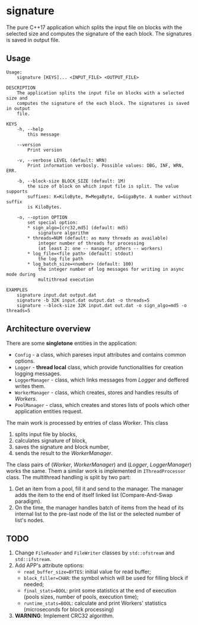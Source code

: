 # signature

The pure C++17 application which splits the input file on blocks with the
selected size and computes the signature of the each block. The signatures
is saved in output file.



## Usage

```
Usage:
    signature [KEYS]... <INPUT_FILE> <OUTPUT_FILE>

DESCRIPTION
    The application splits the input file on blocks with a selected size and
    computes the signature of the each block. The signatures is saved in output
    file.

KEYS
    -h, --help
        this message

    --version
        Print version

    -v, --verbose LEVEL (default: WRN)
        Print information verbosly. Possible values: DBG, INF, WRN, ERR.

    -b, --block-size BLOCK_SIZE (default: 1M)
        the size of block on which input file is split. The value supports
        suffixes: K=KiloByte, M=MegaByte, G=GigaByte. A number without suffix
        is KiloBytes.

    -o, --option OPTION
        set special option:
        * sign_algo=[crc32,md5] (default: md5)
            signature algorithm
        * threads=NUM (default: as many threads as available)
            integer number of threads for processing
            (at least 2: one -- manager, others -- workers)
        * log_file=<file path> (default: stdout)
            the log file path
        * log_batch_size=<number> (default: 100)
            the integer number of log messages for writing in async mode during
            multithread execution

EXAMPLES
    signature input.dat output.dat
    signature -b 32K input.dat output.dat -o threads=5
    signature --block-size 32K input.dat out.dat -o sign_algo=md5 -o threads=5
```



## Architecture overview

There are some **singletone** entities in the application:
  * `Config` - a class, which pareses input attributes and contains common
    options.
  * `Logger` - **thread local** class, which provide functionalities for creation
    logging messages.
  * `LoggerManager` - class, which links messages from *Logger* and deffered
    writes them.
  * `WorkerManager` - class, which creates, stores and handles results of
    *Workers*.
  * `PoolManager` - class, which creates and stores lists of pools which other
    application entities request.

The main work is processed by entries of class *Worker*. This class
   1. splits input file by blocks,
   2. calculates signature of block,
   3. saves the signature and block number,
   4. sends the result to the *WorkerManager*.

The class pairs of (*Worker*, *WorkerManager*) and (*Logger*, *LoggerManager*)
works the same. Them a similar work is implemented in `IThreadProcessor` class.
The multithread handling is split by two part:
   1. Get an item from a pool, fill it and send to the manager. The manager
      adds the item to the end of itself linked list (Compare-And-Swap
      paradigm).
   2. On the time, the manager handles batch of items from the head of its
      internal list to the pre-last node of the list or the selected number of
      list's nodes.



## TODO

1. Change `FileReader` and `FileWriter` classes by `std::ofstream` and
   `std::ifstream`.
2. Add APP's attribute options:
   - `read_buffer_size=BYTES`: initial value for read buffer;
   - `block_filler=CHAR`: the symbol which will be used for filling block if
     needed;
   - `final_stats=BOOL`: print some statistics at the end of execution (pools
     sizes, number of pools, execution time);
   - `runtime_stats=BOOL`: calculate and print Workers' statistics
     (microseconds for block processing)
3. **WARNING**: Implement CRC32 algorithm.

